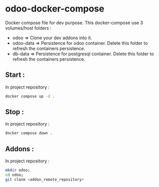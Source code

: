 # odoo-docker-compose
Docker compose file for dev purpose.
This docker-compose use 3 volumes/host folders :
- odoo => Clone your dev addons into it.
- odoo-data => Persistence for odoo container. Delete this folder to refresh the containers persistence.
- db-data => Persistence for postgresql container. Delete this folder to refresh the containers persistence.

## Start :
In project repository :
```bash 
docker compose up -d .
```
## Stop :
In project repository :
```bash 
docker compose down .
```
## Addons : 
In project repository :
```bash 
mkdir odoo;
cd odoo;
git clone <addon_remote_repository>
```
